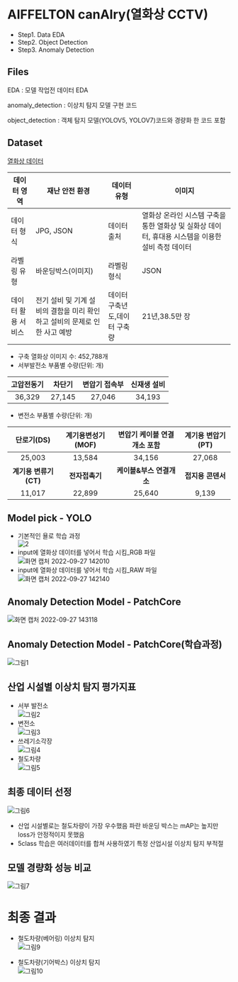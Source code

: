 # AIFFELTON canAIry(열화상 CCTV)
- Step1. Data EDA<br/>
- Step2. Object Detection<br/>
- Step3. Anomaly Detection<br/>

## Files
EDA
: 모델 작업전 데이터 EDA

anomaly_detection
: 이상치 탐지 모델 구현 코드

object_detection
: 객체 탐지 모델(YOLOV5, YOLOV7)코드와 경량화 한 코드 포함

## Dataset
[열화상 데이터](https://www.aihub.or.kr/aihubdata/data/view.do?currMenu=115&topMenu=100&aihubDataSe=realm&dataSetSn=514)

|데이터 영역|재난 안전 환경|데이터 유형|이미지|
|---|---|---|---|
|데이터 형식|JPG, JSON|데이터 출처|열화상 온라인 시스템 구축을 통한 열화상 및 실화상 데이터, 휴대용 시스템을 이용한 설비 측정 데이터|
라벨링 유형|바운딩박스(이미지)|라벨링 형식|JSON|
데이터 활용 서비스|전기 설비 및 기계 설비의 결함을 미리 확인하고 설비의 문제로 인한 사고 예방|데이터 구축년도,데이터 구축량|21년,38.5만 장|

- 구축 열화상 이미지 수: 452,788개<br/>
- 서부발전소 부품별 수량(단위: 개)<br/>

|고압전동기|차단기|변압기 접속부|신재생 설비|
|:---:|:---:|:---:|:---:|
|36,329|27,145|27,046|34,193|

- 변전소 부품별 수량(단위: 개)<br/>

|단로기(DS)|계기용변성기(MOF)|변압기 케이블 연결개소 포함|계기용 변압기(PT)|
|:---:|:---:|:---:|:---:|
|25,003|13,584|34,156|27,068|
|**계기용 변류기(CT)**|**전자접촉기**|**케이블&부스 연결개소**|**접지용 콘덴서**|
|11,017|22,899|25,640|9,139|


## Model pick - YOLO
- 기본적인 욜로 학습 과정<br/>
![2](https://user-images.githubusercontent.com/98515262/192439678-4a12bca1-42a9-4371-9916-89864b64b022.png)
- input에 열화상 데이터를 넣어서 학습 시킴_RGB 파일<br/>
![화면 캡처 2022-09-27 142010](https://user-images.githubusercontent.com/98515262/192438616-f02de0c4-f2e9-4004-9f8a-c3b6b5bf6b9d.png)
- input에 열화상 데이터를 넣어서 학습 시킴_RAW 파일<br/>
![화면 캡처 2022-09-27 142140](https://user-images.githubusercontent.com/98515262/192438835-4133af37-1650-4e0d-bbec-2251c1f6ccf5.png)

## Anomaly Detection Model - PatchCore
![화면 캡처 2022-09-27 143118](https://user-images.githubusercontent.com/98515262/192440233-db8bb2f3-eada-4f44-ac61-573d95044c84.png)

## Anomaly Detection Model - PatchCore(학습과정)
![그림1](https://user-images.githubusercontent.com/98515262/193442493-c485c599-54c1-4d16-a126-308c1bede693.png)


## 산업 시설별 이상치 탐지 평가지표
- 서부 발전소<br/>
![그림2](https://user-images.githubusercontent.com/98515262/193442919-d7346fa0-8d4a-4567-89a1-7db275c05e1d.png)
- 변전소<br/>
![그림3](https://user-images.githubusercontent.com/98515262/193443008-2e0ab1f3-9b99-4960-9cbd-b853297cea7e.png)
- 쓰레기소각장<br/>
![그림4](https://user-images.githubusercontent.com/98515262/193443017-39da43ec-e002-4770-a624-4e843d61b004.png)
- 철도차량<br/>
![그림5](https://user-images.githubusercontent.com/98515262/193443032-6437d4e7-9581-473c-ba5f-431bb47b600d.png)

## 최종 데이터 선정
![그림6](https://user-images.githubusercontent.com/98515262/193443049-55ee49e1-b0d5-477d-b04f-52cf8d07dec2.png)
- 산업 시설별로는 철도차량이 가장 우수했음 파란 바운딩 박스는 mAP는 높지만 loss가 안정적이지 못했음<br/>
- 5class 학습은 여러데이터를 합쳐 사용하였기  특정 산업시설 이상치 탐지 부적절</br>

## 모델 경량화 성능 비교
![그림7](https://user-images.githubusercontent.com/98515262/193443155-fee75b0b-ecfd-47fa-8405-f0facae6bbe1.png)


# 최종 결과
- 철도차량(베어링) 이상치 탐지<br/>
![그림9](https://user-images.githubusercontent.com/98515262/193443232-71d76849-5322-41c4-b010-cd089a5473db.gif)

- 철도차량(기어박스) 이상치 탐지<br/>
![그림10](https://user-images.githubusercontent.com/98515262/193443281-b224d28b-02d5-44bd-8b70-e169ce8d62b7.gif)

